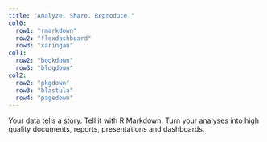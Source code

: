 ```yaml
---
title: "Analyze. Share. Reproduce."
col0:
  row1: "rmarkdown"
  row2: "flexdashboard"
  row3: "xaringan"
col1:
  row2: "bookdown"
  row3: "blogdown"
col2:
  row2: "pkgdown"
  row3: "blastula"
  row4: "pagedown"
---
```


Your data tells a story. Tell it with R Markdown. Turn your analyses into high quality documents, reports, presentations and dashboards.

